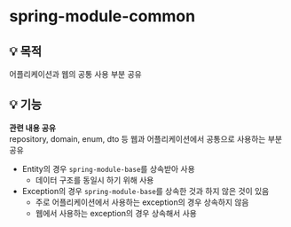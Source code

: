 # spring-module-common
## 💡 목적
어플리케이션과 웹의 공통 사용 부분 공유

## 💡 기능
**관련 내용 공유**
<br>repository, domain, enum, dto 등 웹과 어플리케이션에서 공통으로 사용하는 부분 공유

- Entity의 경우 `spring-module-base`를 상속받아 사용
  - 데이터 구조를 동일시 하기 위해 사용
- Exception의 경우 `spring-module-base`를 상속한 것과 하지 않은 것이 있음
  - 주로 어플리케이션에서 사용하는 exception의 경우 상속하지 않음
  - 웹에서 사용하는 exception의 경우 상속해서 사용
